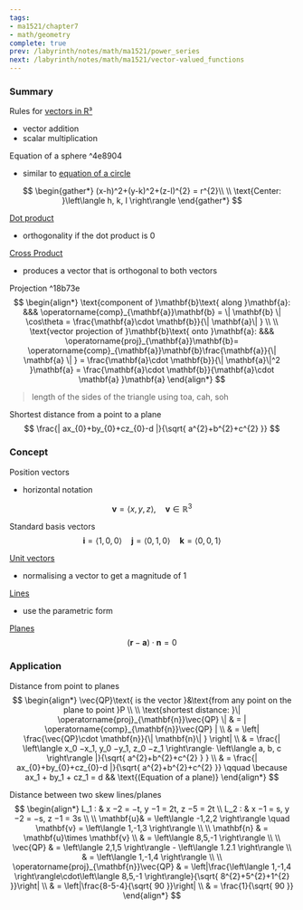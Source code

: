 ```yaml
---
tags:
- ma1521/chapter7
- math/geometry
complete: true
prev: /labyrinth/notes/math/ma1521/power_series
next: /labyrinth/notes/math/ma1521/vector-valued_functions
---
```


   

### Summary
Rules for [vectors in R³](/labyrinth/notes/math/ma1301/vectors_in_R³)
- vector addition
- scalar multiplication

Equation of a sphere ^4e8904
- similar to [equation of a circle](/labyrinth/notes/math/ma1521/parametric_equations_in_R²#^fb55c7)

$$
\begin{gather*}
(x-h)^2+(y-k)^2+(z-l)^{2} = r^{2}\\
\\
\text{Center: }\left\langle h, k, l \right\rangle
\end{gather*}
$$

[Dot product](/labyrinth/notes/math/ma1301/dot_product)
- orthogonality if the dot product is 0

[Cross Product](/labyrinth/notes/math/ma1301/cross_product)
- produces a vector that is orthogonal to both vectors

Projection ^18b73e
$$
\begin{align*}
\text{component of }\mathbf{b}\text{ along }\mathbf{a}: &&& \operatorname{comp}_{\mathbf{a}}\mathbf{b} = \| \mathbf{b} \| \cos\theta = \frac{\mathbf{a}\cdot \mathbf{b}}{\| \mathbf{a}\| } \\
\\
\text{vector projection of }\mathbf{b}\text{ onto }\mathbf{a}: &&& \operatorname{proj}_{\mathbf{a}}\mathbf{b}= \operatorname{comp}_{\mathbf{a}}\mathbf{b}\frac{\mathbf{a}}{\| \mathbf{a} \| } = \frac{\mathbf{a}\cdot \mathbf{b}}{\| \mathbf{a}\|^2 }\mathbf{a} = \frac{\mathbf{a}\cdot \mathbf{b}}{\mathbf{a}\cdot \mathbf{a} }\mathbf{a}
\end{align*}
$$
> length of the sides of the triangle using toa, cah, soh

Shortest distance from a point to a plane
$$
\frac{| ax_{0}+by_{0}+cz_{0}-d |}{\sqrt{ a^{2}+b^{2}+c^{2} }} 
$$

### Concept
Position vectors
- horizontal notation

$$
\mathbf{v}=\left\langle x, y, z  \right\rangle, \quad \mathbf{v}\in \mathbb{R}^3
$$

Standard basis vectors
$$
\mathbf{i}=\left\langle 1, 0, 0 \right\rangle \quad\mathbf{j}=\left\langle 0, 1, 0 \right\rangle\quad\mathbf{k}=\left\langle 0, 0, 1 \right\rangle
$$

[Unit vectors](/labyrinth/notes/math/ma1301/unit_vectors)
- normalising a vector to get a magnitude of 1

[Lines](/labyrinth/notes/math/ma1301/lines_in_R³)
- use the parametric form

[Planes](/labyrinth/notes/math/ma1301/planes_in_R³)
$$
(\mathbf{r}-\mathbf{a})\cdot \mathbf{n} = 0
$$

### Application
Distance from point to planes
$$
\begin{align*}
\vec{QP}\text{ is the vector }&\text{from any point on the plane to point }P \\
\\
\text{shortest distance: }\| \operatorname{proj}_{\mathbf{n}}\vec{QP} \| & = | \operatorname{comp}_{\mathbf{n}}\vec{QP} | \\
& = \left| \frac{\vec{QP}\cdot \mathbf{n}}{\| \mathbf{n}\| } \right| \\
& = \frac{| \left\langle x_0 −x_1, y_0 −y_1, z_0 −z_1 \right\rangle· \left\langle a, b, c \right\rangle |}{\sqrt{ a^{2}+b^{2}+c^{2} } } \\
& = \frac{| ax_{0}+by_{0}+cz_{0}-d |}{\sqrt{ a^{2}+b^{2}+c^{2} }} \qquad \because ax_1 + by_1 + cz_1 = d && \text{(Equation of a plane)}
\end{align*}
$$

Distance between two skew lines/planes
$$
\begin{align*}
L_1 : & x −2 = −t, y −1 = 2t, z −5 = 2t \\
L_2 : & x −1 = s, y −2 = −s, z −1 = 3s \\
\\
\mathbf{u}& = \left\langle -1,2,2  \right\rangle \quad \mathbf{v} = \left\langle 1,-1,3  \right\rangle \\
\\
\mathbf{n} & = \mathbf{u}\times \mathbf{v} \\
& = \left\langle 8,5,-1 \right\rangle \\
\\
\vec{QP} & = \left\langle 2,1,5 \right\rangle - \left\langle 1.2.1 \right\rangle \\
& = \left\langle 1,-1,4 \right\rangle \\
\\
\operatorname{proj}_{\mathbf{n}}\vec{QP} & = \left|\frac{\left\langle 1,-1,4 \right\rangle\cdot\left\langle 8,5,-1 \right\rangle}{\sqrt{ 8^{2}+5^{2}+1^{2} }}\right| \\
& = \left|\frac{8-5-4}{\sqrt{ 90 }}\right| \\
& = \frac{1}{\sqrt{ 90 }}
\end{align*}
$$
